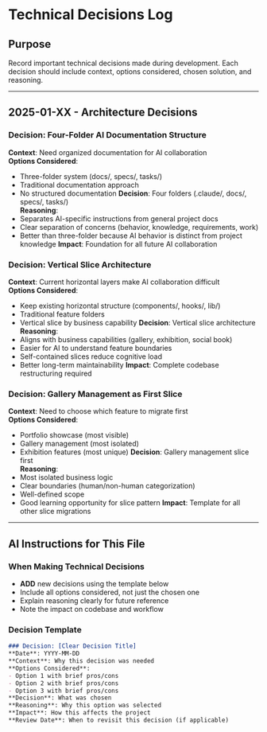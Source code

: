 # Technical Decisions Log

## Purpose
Record important technical decisions made during development. Each decision should include context, options considered, chosen solution, and reasoning.

---

## 2025-01-XX - Architecture Decisions

### Decision: Four-Folder AI Documentation Structure
**Context**: Need organized documentation for AI collaboration  
**Options Considered**:
- Three-folder system (docs/, specs/, tasks/)
- Traditional documentation approach
- No structured documentation
**Decision**: Four folders (.claude/, docs/, specs/, tasks/)  
**Reasoning**: 
- Separates AI-specific instructions from general project docs
- Clear separation of concerns (behavior, knowledge, requirements, work)
- Better than three-folder because AI behavior is distinct from project knowledge
**Impact**: Foundation for all future AI collaboration

### Decision: Vertical Slice Architecture
**Context**: Current horizontal layers make AI collaboration difficult  
**Options Considered**:
- Keep existing horizontal structure (components/, hooks/, lib/)
- Traditional feature folders
- Vertical slice by business capability
**Decision**: Vertical slice architecture  
**Reasoning**:
- Aligns with business capabilities (gallery, exhibition, social book)
- Easier for AI to understand feature boundaries
- Self-contained slices reduce cognitive load
- Better long-term maintainability
**Impact**: Complete codebase restructuring required

### Decision: Gallery Management as First Slice
**Context**: Need to choose which feature to migrate first  
**Options Considered**:
- Portfolio showcase (most visible)
- Gallery management (most isolated)
- Exhibition features (most unique)
**Decision**: Gallery management slice first  
**Reasoning**:
- Most isolated business logic
- Clear boundaries (human/non-human categorization)
- Well-defined scope
- Good learning opportunity for slice pattern
**Impact**: Template for all other slice migrations

---

## AI Instructions for This File

### When Making Technical Decisions
- **ADD** new decisions using the template below
- Include all options considered, not just the chosen one
- Explain reasoning clearly for future reference
- Note the impact on codebase and workflow

### Decision Template
```markdown
### Decision: [Clear Decision Title]
**Date**: YYYY-MM-DD  
**Context**: Why this decision was needed  
**Options Considered**:
- Option 1 with brief pros/cons
- Option 2 with brief pros/cons
- Option 3 with brief pros/cons
**Decision**: What was chosen  
**Reasoning**: Why this option was selected  
**Impact**: How this affects the project  
**Review Date**: When to revisit this decision (if applicable)